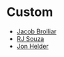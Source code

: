 # Custom

* [Jacob Brolliar](https://github.com/MrDr-Professor)
* [RJ Souza](https://github.com/Empyreus)
* [Jon Helder](https://github.com/JCHelder)
